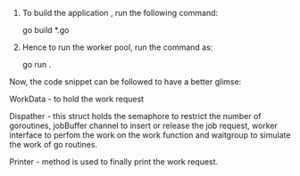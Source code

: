 1. To build the application , run the following command:

    go build *.go

2. Hence to run the worker pool, run the command as:

    go run .

Now, the code snippet can be followed to have a better glimse:

WorkData - to hold the work request

Dispather - this struct holds the semaphore to restrict the number of goroutines, jobBuffer channel to insert or release the job request, worker interface to perfom the work on the work function and waitgroup to simulate the work of go routines.

Printer - method is used to finally print the work request.


    
